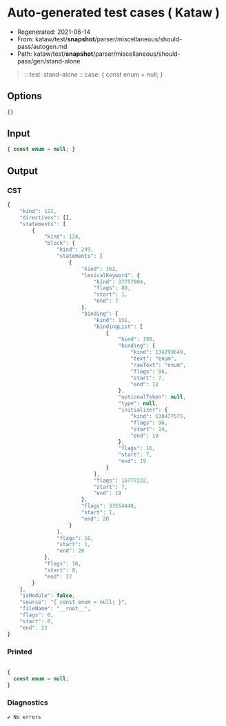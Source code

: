 # Auto-generated test cases ( Kataw )
- Regenerated: 2021-06-14
- From: kataw/test/__snapshot__/parser/miscellaneous/should-pass/autogen.md
- Path: kataw/test/__snapshot__/parser/miscellaneous/should-pass/gen/stand-alone
> :: test: stand-alone
> :: case: { const enum = null; }
## Options

`````js
{}
`````
## Input

`````js
{ const enum = null; }
`````
## Output

### CST

```javascript
{
    "kind": 122,
    "directives": [],
    "statements": [
        {
            "kind": 124,
            "block": {
                "kind": 249,
                "statements": [
                    {
                        "kind": 162,
                        "lexicalKeyword": {
                            "kind": 37757004,
                            "flags": 80,
                            "start": 1,
                            "end": 7
                        },
                        "binding": {
                            "kind": 151,
                            "bindingList": [
                                {
                                    "kind": 190,
                                    "binding": {
                                        "kind": 134299649,
                                        "text": "enum",
                                        "rawText": "enum",
                                        "flags": 96,
                                        "start": 7,
                                        "end": 12
                                    },
                                    "optionalToken": null,
                                    "type": null,
                                    "initializer": {
                                        "kind": 138477575,
                                        "flags": 96,
                                        "start": 14,
                                        "end": 19
                                    },
                                    "flags": 16,
                                    "start": 7,
                                    "end": 19
                                }
                            ],
                            "flags": 16777232,
                            "start": 7,
                            "end": 19
                        },
                        "flags": 33554448,
                        "start": 1,
                        "end": 20
                    }
                ],
                "flags": 16,
                "start": 1,
                "end": 20
            },
            "flags": 16,
            "start": 0,
            "end": 22
        }
    ],
    "isModule": false,
    "source": "{ const enum = null; }",
    "fileName": "__root__",
    "flags": 0,
    "start": 0,
    "end": 22
}
```

### Printed

```javascript

{
  const enum = null;
}
```

### Diagnostics

```javascript
✔ No errors
```

